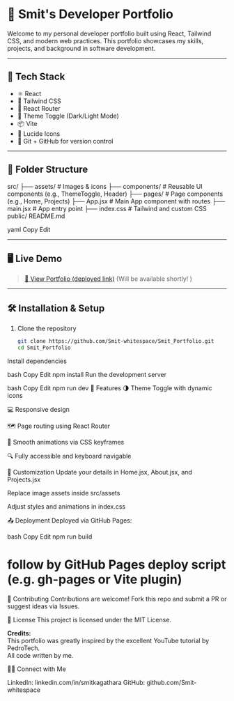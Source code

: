 # 🌟 Smit's Developer Portfolio

Welcome to my personal developer portfolio built using React, Tailwind CSS, and modern web practices. This portfolio showcases my skills, projects, and background in software development.

---

## 🚀 Tech Stack

- ⚛️ React
- 🎨 Tailwind CSS
- 🔄 React Router
- 🌙 Theme Toggle (Dark/Light Mode)
- 📦 Vite
- 🧠 Lucide Icons
- 🧪 Git + GitHub for version control

---

## 📂 Folder Structure

src/
├── assets/ # Images & icons
├── components/ # Reusable UI components (e.g., ThemeToggle, Header)
├── pages/ # Page components (e.g., Home, Projects)
├── App.jsx # Main App component with routes
├── main.jsx # App entry point
├── index.css # Tailwind and custom CSS
public/
README.md

yaml
Copy
Edit

---

## 🖥️ Live Demo

> [🔗 View Portfolio (deployed link)](https://) (Will be available shortly! )

---

## 🛠️ Installation & Setup

1. Clone the repository  
   ```bash
   git clone https://github.com/Smit-whitespace/Smit_Portfolio.git
   cd Smit_Portfolio
Install dependencies

bash
Copy
Edit
npm install
Run the development server

bash
Copy
Edit
npm run dev
📸 Features
🌗 Theme Toggle with dynamic icons

💻 Responsive design

🗺️ Page routing using React Router

🎨 Smooth animations via CSS keyframes

🔍 Fully accessible and keyboard navigable

🔧 Customization
Update your details in Home.jsx, About.jsx, and Projects.jsx

Replace image assets inside src/assets

Adjust styles and animations in index.css

📤 Deployment
Deployed via GitHub Pages:

bash
Copy
Edit
npm run build
# follow by GitHub Pages deploy script (e.g. gh-pages or Vite plugin)
🤝 Contributing
Contributions are welcome! Fork this repo and submit a PR or suggest ideas via Issues.

📃 License 
This project is licensed under the MIT License.

**Credits:**  
This portfolio was greatly inspired by the excellent YouTube tutorial by PedroTech.  
All code written by me.

🙋‍♂️ Connect with Me

LinkedIn: linkedin.com/in/smitkagathara
GitHub: github.com/Smit-whitespace
